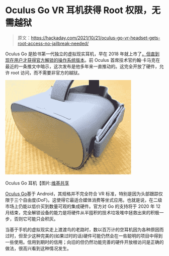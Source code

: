 # Oculus Go VR 耳机获得 Root 权限，无需越狱

> 原文：<https://hackaday.com/2021/10/21/oculus-go-vr-headset-gets-root-access-no-jailbreak-needed/>

Oculus Go 是脸书第一代独立的虚拟现实耳机，早在 2018 年就上市了[，但直到现在用户才获得官方解锁的操作系统版本](https://developer.oculus.com/blog/unlocking-oculus-go/)。前 Oculus 首席技术官约翰·卡马克在最近的一条推文中暗示，这次发布是他多年来一直推动的。这完全开放了硬件，允许 root 访问，而不需要非官方的越狱。

![](img/640a2be66ac854ab3ed1e9061f3737b8.png)

Oculus Go 耳机【图片:[维基共享](https://commons.wikimedia.org/wiki/File:Oculus_Go_-_4.jpg)

[Oculus Go](https://en.wikipedia.org/wiki/Oculus_Go)基于 Android，其规格并不完全符合 VR 标准，特别是因为头部跟踪仅限于三个自由度(DoF)。这使得它最适合媒体消费等坐式应用。也就是说，在二级市场上仍能以低价买到数量可观的集成硬件。官方对 Go 的支持将于 2020 年 12 月结束，完全解锁设备的能力是将硬件从半囤积的技术垃圾堆中拯救出来的积极一步，否则它可能只会积灰。

当基于手机的虚拟现实走上渡渡鸟的老路时，数以百万计的空耳机因为各种原因而过时，但至少这种完美的(如果过时的话)硬件可能仍然会在一些聪明的项目中得到一些使用。信用到期时的信用；向旧的但仍然功能完善的硬件开放根访问是正确的做法，很高兴看到这种情况发生。
